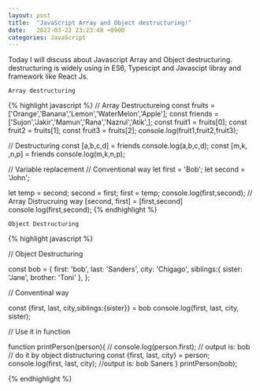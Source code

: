 ```yaml
---
layout: post
title:  "JavaScript Array and Object destructuring!"
date:   2022-03-22 23:23:48 +0900
categories: JavaScript
---
```

Today I will discuss about Javascript Array and Object destructuring. destructuring is widely using in ES6, Typescipt and Javascipt libray and framework like React Js. 

`Array destructuring`

{% highlight javascript %}
// Array Destructureing
const fruits = ['Orange','Banana','Lemon','WaterMelon','Apple'];
const friends = ['Sujon','Jakir','Mamun','Rana','Nazrul','Atik',];
const fruit1 = fruits[0];
const fruit2 = fruits[1];
const fruit3 = fruits[2];
console.log(fruit1,fruit2,fruit3);

// Destructuring
const [a,b,c,d] = friends
console.log(a,b,c,d);
const [m,k, ,n,p] = friends
console.log(m,k,n,p);

// Variable replacement
// Conventional way
let first = 'Bob';
let second = 'John';

let temp = second;
second = first;
first = temp;
console.log(first,second);
// Array Distrucruing way
[second, first] = [first,second]
console.log(first,second);
{% endhighlight %}

`Object Destructuring`

{% highlight javascript %}

// Object Destructuring 

const bob = {
  first: 'bob',
  last: 'Sanders',
  city: 'Chigago',
  siblings:{
    sister: 'Jane',
    brother: 'Toni'
  },
};

// Conventinal way

const {first, last, city,siblings:{sister}} = bob
console.log(first, last, city, sister);

// Use it in function

function printPerson(person){
  // console.log(person.first); // output is: bob
  // do it by object distructuring 
  const {first, last, city} = person;
  console.log(first, last, city); //output is: bob Saners
}
printPerson(bob);

{% endhighlight %}
